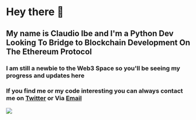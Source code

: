 # Hey there 👋
## My name is Claudio Ibe and I'm a Python Dev Looking To Bridge to Blockchain Development On The Ethereum Protocol
### I am still a newbie to the Web3 Space so you'll be seeing my progress and updates here
### If you find me or my code interesting you can always contact me on [Twitter](twitter.com/Claudio_TheDev) or Via [Email](mailto:drealclaudio@gmail.com)


<img src ="https://github-readme-stats.vercel.app/api?username=Claudioibe&&show_icons=true&title_color=ffffff&icon_color=bb2acf&text_color=daf7dc&bg_color=151515">

